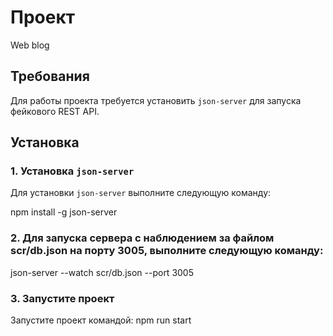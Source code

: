# Проект

Web blog

## Требования

Для работы проекта требуется установить `json-server` для запуска фейкового REST API.

## Установка

### 1. Установка `json-server`

Для установки `json-server` выполните следующую команду:

npm install -g json-server

### 2. Для запуска сервера с наблюдением за файлом scr/db.json на порту 3005, выполните следующую команду:

json-server --watch scr/db.json --port 3005

### 3. Запустите проект

Запустите проект командой: npm run start
